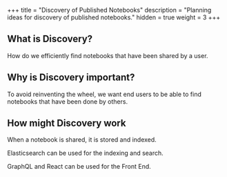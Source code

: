 +++
title = "Discovery of Published Notebooks"
description = "Planning ideas for discovery of published notebooks."
hidden = true
weight = 3
+++

## What is Discovery?

How do we efficiently find notebooks that have been shared by a user. 

## Why is Discovery important?

To avoid reinventing the wheel, we want end users to be able to find notebooks
that have been done by others.

## How might Discovery work

When a notebook is shared, it is stored and indexed.

Elasticsearch can be used for the indexing and search.

GraphQL and React can be used for the Front End.
